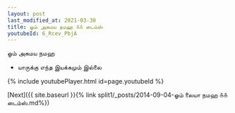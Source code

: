 ```yaml
---
layout: post
last_modified_at: 2021-03-30
title: ஓம் அகமய நமஹ ௧௧ டைம்ஸ்
youtubeId: 6_Rcev_PbjA
---
```

 
 
 ஓம் அகமய நமஹ  
 
 -  யாருக்கு எந்த இயக்கமும் இல்லை 
 
  
 
  
 
 
 
 
 
 


{% include youtubePlayer.html id=page.youtubeId %}
 
[Next]({{ site.baseurl }}{% link  split1/_posts/2014-09-04-ஓம் லையா நமஹ ௧௧ டைம்ஸ்.md%})
 
